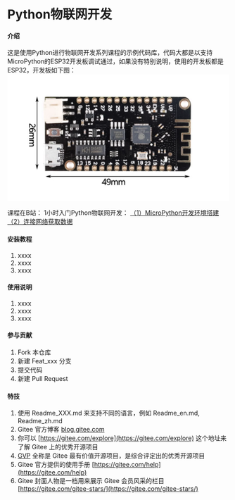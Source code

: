 # Python物联网开发

#### 介绍
这是使用Python进行物联网开发系列课程的示例代码库，代码大都是以支持MicroPython的ESP32开发板调试通过，如果没有特别说明，使用的开发板都是ESP32，开发板如下图：![输入图片说明](one_hour_course/C01/esp32-1.png)


课程在B站：
1小时入门Python物联网开发：
[（1）MicroPython开发环境搭建](https://www.bilibili.com/video/BV1sz42197Z9/?share_source=copy_web&vd_source=850c0fa5185ae280f676ee3f51f97d53)
[（2）连接网络获取数据](https://www.bilibili.com/video/BV13Z421B7mC/?share_source=copy_web&vd_source=850c0fa5185ae280f676ee3f51f97d53)

#### 安装教程

1.  xxxx
2.  xxxx
3.  xxxx

#### 使用说明

1.  xxxx
2.  xxxx
3.  xxxx

#### 参与贡献

1.  Fork 本仓库
2.  新建 Feat_xxx 分支
3.  提交代码
4.  新建 Pull Request


#### 特技

1.  使用 Readme\_XXX.md 来支持不同的语言，例如 Readme\_en.md, Readme\_zh.md
2.  Gitee 官方博客 [blog.gitee.com](https://blog.gitee.com)
3.  你可以 [https://gitee.com/explore](https://gitee.com/explore) 这个地址来了解 Gitee 上的优秀开源项目
4.  [GVP](https://gitee.com/gvp) 全称是 Gitee 最有价值开源项目，是综合评定出的优秀开源项目
5.  Gitee 官方提供的使用手册 [https://gitee.com/help](https://gitee.com/help)
6.  Gitee 封面人物是一档用来展示 Gitee 会员风采的栏目 [https://gitee.com/gitee-stars/](https://gitee.com/gitee-stars/)
